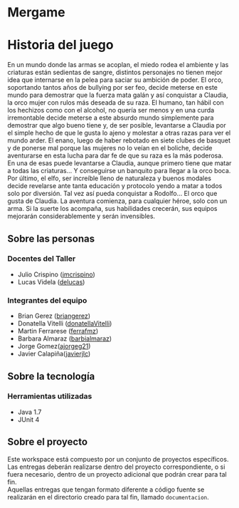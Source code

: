 ﻿# Mergame

# Historia del juego

En un mundo donde las armas se acoplan, el miedo rodea el ambiente y las criaturas están sedientas de sangre, distintos personajes no tienen mejor idea que internarse en la pelea para saciar su ambición de poder.
El orco, soportando tantos años de bullying por ser feo, decide meterse en este mundo para demostrar que la fuerza mata galán y así conquistar a Claudia, la orco mujer con rulos más deseada de su raza.
El humano, tan hábil con los hechizos como con el alcohol, no quería ser menos y en una curda irremontable decide meterse a este absurdo mundo simplemente para demostrar que algo bueno tiene y, de ser posible, levantarse a Claudia por el simple hecho de que le gusta lo ajeno y molestar a otras razas para ver el mundo arder. 
El enano, luego de haber rebotado en siete clubes de basquet y de ponerse mal porque las mujeres no lo veían en el boliche, decide aventurarse en esta lucha para dar fe de que su raza es la más poderosa. En una de esas puede levantarse a Claudia, aunque primero tiene que matar a todas las criaturas... Y conseguirse un banquito para llegar a la orco boca.
Por último, el elfo, ser increíble lleno de naturaleza y buenos modales decide revelarse ante tanta educación y protocolo yendo a matar a todos solo por diversión. Tal vez así pueda conquistar a Rodolfo... El orco que gusta de Claudia.
La aventura comienza, para cualquier héroe, solo con un arma. Si la suerte los acompaña, sus habilidades crecerán, sus equipos mejorarán considerablemente y serán invensibles.

## Sobre las personas

### Docentes del Taller

* Julio Crispino ([jmcrispino](https://github.com/jmcrispino))
* Lucas Videla ([delucas](https://github.com/delucas))

### Integrantes del equipo

* Brian Gerez ([briangerez](https://github.com/briangerez))
* Donatella Vitelli ([donatellaVitelli](https://github.com/donatellaVitelli))
* Martin Ferrarese ([ferrafmz](https://github.com/ferrafmz))
* Barbara Almaraz ([barbialmaraz](https://github.com/barbialmaraz))
* Jorge Gomez([ajorgeg21](https://github.com/ajorgeg21))
* Javier Calapiña([javierjlc](https://github.com/javierjlc))

## Sobre la tecnología

### Herramientas utilizadas

* Java 1.7
* JUnit 4

## Sobre el proyecto

Este workspace está compuesto por un conjunto de proyectos específicos. Las entregas deberán realizarse dentro del proyecto correspondiente, o si fuera necesario, dentro de un proyecto adicional que podrán crear para tal fin.  
Aquellas entregas que tengan formato diferente a código fuente se realizarán en el directorio creado para tal fin, llamado `documentacion`.
